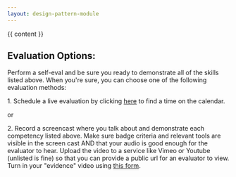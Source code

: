 ```yaml
---
layout: design-pattern-module
---
```

{{ content }}

<h2 id="eval">Evaluation Options:</h2>

<p>Perform a self-eval and be sure you ready to demonstrate all of the skills listed above. When you're sure, you can choose one of the following evaluation methods:</p>

<p>1. Schedule a live evaluation by clicking <a href="https://scheduling.growstrong.io/?badge={{page.badge}}">here</a> to find a time on the calendar.</p>

<p>or</p>

<p>2. Record a screencast where you talk about and demonstrate each competency listed above. Make sure badge criteria and relevant tools are visible in the screen cast AND that your audio is good enough for the evaluator to hear. Upload the video to a service like Vimeo or Youtube (unlisted is fine) so that you can provide a public url for an evaluator to view. Turn in your "evidence" video using <a href="https://async-eval.growstrong.io/?badge={{page.badge}}">this form</a>.</p>